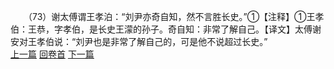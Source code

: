 　　（73）谢太傅谓王孝泊：“刘尹亦奇自知，然不言胜长史。”①【注释】①王孝伯：王恭，字孝伯，是长史王濛的孙子。奇自知：非常了解自己。【译文】太傅谢安对王孝伯说：“刘尹也是非常了解自己的，可是他不说超过长史。”
<br>[上一篇](09_72) [回卷首](09_00) [下一篇](09_74)

